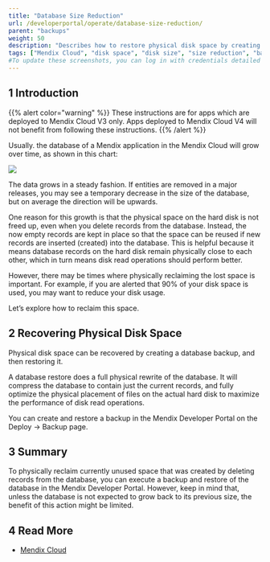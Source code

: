 ```yaml
---
title: "Database Size Reduction"
url: /developerportal/operate/database-size-reduction/
parent: "backups"
weight: 50
description: "Describes how to restore physical disk space by creating and restoring a database backup."
tags: ["Mendix Cloud", "disk space", "disk size", "size reduction", "backup"]
#To update these screenshots, you can log in with credentials detailed in How to Update Screenshots Using Team Apps.
---
```


## 1 Introduction

{{% alert color="warning" %}}
These instructions are for apps which are deployed to Mendix Cloud V3 only. Apps deployed to Mendix Cloud V4 will not benefit from following these instructions.
{{% /alert %}}

Usually. the database of a Mendix application in the Mendix Cloud will grow over time, as shown in this chart:

![](/attachments/developerportal/operate/backups/database-size-reduction/Untitled.png)

The data grows in a steady fashion. If entities are removed in a major releases, you may see a temporary decrease in the size of the database, but on average the direction will be upwards.

One reason for this growth is that the physical space on the hard disk is not freed up, even when you delete records from the database. Instead, the now empty records are kept in place so that the space can be reused if new records are inserted (created) into the database. This is helpful because it means database records on the hard disk remain physically close to each other, which in turn means disk read operations should perform better.

However, there may be times where physically reclaiming the lost space is important. For example, if you are alerted that 90% of your disk space is used, you may want to reduce your disk usage.

Let’s explore how to reclaim this space.

## 2 Recovering Physical Disk Space

Physical disk space can be recovered by creating a database backup, and then restoring it.

A database restore does a full physical rewrite of the database. It will compress the database to contain just the current records, and fully optimize the physical placement of files on the actual hard disk to maximize the performance of disk read operations.

You can create and restore a backup in the Mendix Developer Portal on the Deploy -> Backup page.

## 3 Summary

To physically reclaim currently unused space that was created by deleting records from the database, you can execute a backup and restore of the database in the Mendix Developer Portal. However, keep in mind that, unless the database is not expected to grow back to its previous size, the benefit of this action might be limited.

## 4 Read More

* [Mendix Cloud](/developerportal/deploy/mendix-cloud-deploy/)
